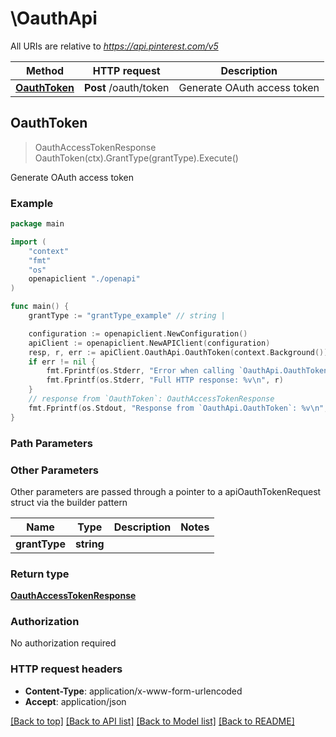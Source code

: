 # \OauthApi

All URIs are relative to *https://api.pinterest.com/v5*

Method | HTTP request | Description
------------- | ------------- | -------------
[**OauthToken**](OauthApi.md#OauthToken) | **Post** /oauth/token | Generate OAuth access token



## OauthToken

> OauthAccessTokenResponse OauthToken(ctx).GrantType(grantType).Execute()

Generate OAuth access token



### Example

```go
package main

import (
    "context"
    "fmt"
    "os"
    openapiclient "./openapi"
)

func main() {
    grantType := "grantType_example" // string | 

    configuration := openapiclient.NewConfiguration()
    apiClient := openapiclient.NewAPIClient(configuration)
    resp, r, err := apiClient.OauthApi.OauthToken(context.Background()).GrantType(grantType).Execute()
    if err != nil {
        fmt.Fprintf(os.Stderr, "Error when calling `OauthApi.OauthToken``: %v\n", err)
        fmt.Fprintf(os.Stderr, "Full HTTP response: %v\n", r)
    }
    // response from `OauthToken`: OauthAccessTokenResponse
    fmt.Fprintf(os.Stdout, "Response from `OauthApi.OauthToken`: %v\n", resp)
}
```

### Path Parameters



### Other Parameters

Other parameters are passed through a pointer to a apiOauthTokenRequest struct via the builder pattern


Name | Type | Description  | Notes
------------- | ------------- | ------------- | -------------
 **grantType** | **string** |  | 

### Return type

[**OauthAccessTokenResponse**](OauthAccessTokenResponse.md)

### Authorization

No authorization required

### HTTP request headers

- **Content-Type**: application/x-www-form-urlencoded
- **Accept**: application/json

[[Back to top]](#) [[Back to API list]](../README.md#documentation-for-api-endpoints)
[[Back to Model list]](../README.md#documentation-for-models)
[[Back to README]](../README.md)

